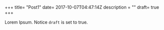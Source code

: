 +++
title= "Post1"
date= 2017-10-07T04:47:14Z
description = ""
draft= true
+++

Lorem Ipsum.
Notice `draft` is set to true.
